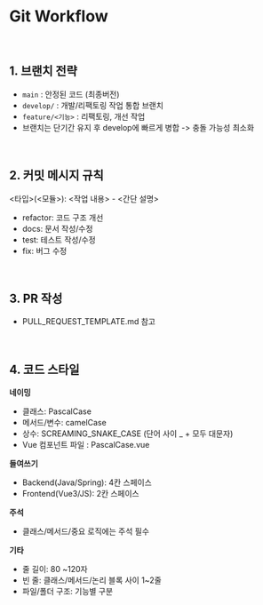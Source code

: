# Git Workflow

<br>

## 1. 브랜치 전략
- `main` : 안정된 코드 (최종버전)
- `develop/` : 개발/리팩토링 작업 통합 브랜치
- `feature/<기능>` : 리팩토링, 개선 작업
- 브랜치는 단기간 유지 후 develop에 빠르게 병합 -> 충돌 가능성 최소화

<br>

## 2. 커밋 메시지 규칙
<타입>(<모듈>): <작업 내용> - <간단 설명>
- refactor: 코드 구조 개선
- docs: 문서 작성/수정
- test: 테스트 작성/수정
- fix: 버그 수정

<br>

## 3. PR 작성
- PULL_REQUEST_TEMPLATE.md 참고

<br>

## 4. 코드 스타일
**네이밍**
- 클래스: PascalCase
- 메서드/변수: camelCase
- 상수: SCREAMING_SNAKE_CASE (단어 사이 _ + 모두 대문자)
- Vue 컴포넌트 파일 : PascalCase.vue

**들여쓰기**
- Backend(Java/Spring): 4칸 스페이스
- Frontend(Vue3/JS): 2칸 스페이스 

**주석**
- 클래스/메서드/중요 로직에는 주석 필수

**기타**
- 줄 길이: 80 ~120자
- 빈 줄: 클래스/메서드/논리 블록 사이 1~2줄
- 파일/폴더 구조: 기능별 구분
